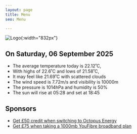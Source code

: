 ```yaml
---
layout: page
title: Menu
seo: Menu

---
```


![Logo](/images/logo.jpg){:width="832px"}

<!-- weather_marker starts -->
## On Saturday, 06 September 2025

- The average temperature today is 22.12˚C,
- With highs of 22.6˚C and lows of 21.58˚C,
- It may feel like 21.69˚C with scattered clouds
- The wind speed is 7.72m/s and visibility is 10000m
- The pressure is 1014hPa and humidity is 50%
- The sun will rise at 05:28 and set at 18:45

<!-- weather_marker ends -->

## Sponsors

- [Get £50 credit when switching to Octopus Energy](https://bit.ly/3oD1nnS)
- [Get £75 when taking a 1000mb YouFibre broadband plan](https://aklam.io/91zWhU?)
